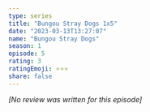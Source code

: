 ```yaml
---
type: series
title: "Bungou Stray Dogs 1x5"
date: "2023-03-13T13:27:07"
name: "Bungou Stray Dogs"
season: 1
episode: 5
rating: 3
ratingEmoji: ⭐️⭐️⭐️
share: false
---
```


_[No review was written for this episode]_
